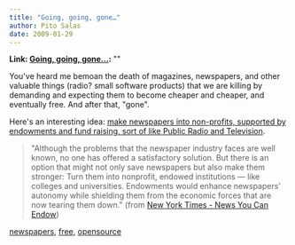 ```yaml
---
title: "Going, going, gone…"
author: Pito Salas
date: 2009-01-29
---
```


**Link: [Going, going, gone…](None):** ""



You've heard me bemoan the death of magazines, newspapers, and other valuable
things (radio? small software products) that we are killing by demanding and
expecting them to become cheaper and cheaper, and eventually free. And after
that, "gone".

Here's an interesting idea: [make newspapers into non-profits, supported by
endowments and fund raising, sort of like Public Radio and
Television](<http://www.nytimes.com/2009/01/28/opinion/28swensen.html?_r=1&hp>).

> "Although the problems that the newspaper industry faces are well known, no
> one has offered a satisfactory solution. But there is an option that might
> not only save newspapers but also make them stronger: Turn them into
> nonprofit, endowed institutions — like colleges and universities. Endowments
> would enhance newspapers’ autonomy while shielding them from the economic
> forces that are now tearing them down." (from [New York Times - News You Can
> Endow](<http://www.nytimes.com/2009/01/28/opinion/28swensen.html?_r=1&hp>))

[newspapers](<http://technorati.com/tag/newspapers>),
[free](<http://technorati.com/tag/free>),
[opensource](<http://technorati.com/tag/opensource>)


